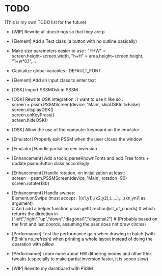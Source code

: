# TODO
(This is my own TODO list for the future)

- [WIP] Rewrite all docstrings so that they are p

- [Element] Add a Text class (a button with no outline basically)
- Make size parameters easier to use : "H+W" = screen.height+screen.width, "h+H" = area.height+screen.height, "1+w*0.1",...
- Capitalize global variables : DEFAULT_FONT  

- [Element] Add an Input class to enter text
- [OSK] Import PSSMOsk in PSSM
- [OSK] Rewrite OSK integration : I want to use it like so :  
        screen = pssm.PSSMScreen(device, 'Main', skipOSKInit=False)  
        screen.displayOSK()  
        screen.onKeyPress()  
        screen.hideOSK()  
- [OSK] Allow the use of the computer keyboard on the emulator  
- [Emulator] Properly exit PSSM when the user closes the window  

- [Emulator] Handle partial screen inversion
- [Enhancement] Add a tools_parseKnownFonts and add Free fonts + update pssm.Button class accordingly
- [Enhancement] Handle rotation, on initialization at least:  
                screen = pssm.PSSMScreen(device, 'Main', rotation=90)  
                screen.rotate(180)  
- [Enhancement] Handle swipes:  
                Element.onSwipe  (must accept : [(x1,y1),(x2,y2),(..,..),..,(xn,yn)] as argument)  
                # And add  a helper function pssm.getDirection(list_of_coords)
                # which returns the direction in ["left","right","up","down","diagonal1","diagonal2"]
                # (Probably based on the first and last coords, assuming the user does not draw circles)


- [Performance] Test the performance gain when drawing in batch (with FBInk's no_refresh) when printing a whole layout instead of doing the operation with pillow
- [Performance] Learn more about HW dithering modes and other EInk tweaks (especially to make partial inversion faster, it is soooo slow)

- [WIP] Rewrite my dashboard with PSSM
